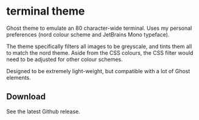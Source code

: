 # terminal theme

Ghost theme to emulate an 80 character-wide terminal. Uses my personal preferences (nord colour scheme and JetBrains Mono typeface).

The theme specifically filters all images to be greyscale, and tints them all to match the nord theme. Aside from the CSS colours, the CSS filter would need to be adjusted for other colour schemes.

Designed to be extremely light-weight, but compatible with a lot of Ghost elements.

## Download

See the latest Github release.